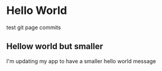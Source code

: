# Hello World
test git page commits

## Hellow world but smaller
I'm updating my app to have a smaller hello world message
